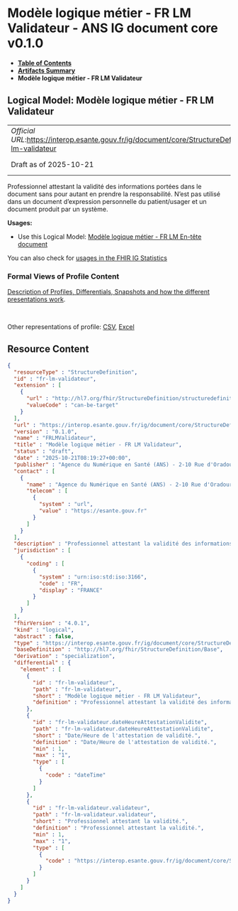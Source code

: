 # Modèle logique métier - FR LM Validateur - ANS IG document core v0.1.0

* [**Table of Contents**](toc.md)
* [**Artifacts Summary**](artifacts.md)
* **Modèle logique métier - FR LM Validateur**

## Logical Model: Modèle logique métier - FR LM Validateur 

| | |
| :--- | :--- |
| *Official URL*:https://interop.esante.gouv.fr/ig/document/core/StructureDefinition/fr-lm-validateur | *Version*:0.1.0 |
| Draft as of 2025-10-21 | *Computable Name*:FRLMValidateur |

 
Professionnel attestant la validité des informations portées dans le document sans pour autant en prendre la responsabilité. N’est pas utilisé dans un document d’expression personnelle du patient/usager et un document produit par un système. 

**Usages:**

* Use this Logical Model: [Modèle logique métier - FR LM En-tête document](StructureDefinition-fr-lm-entete-document.md)

You can also check for [usages in the FHIR IG Statistics](https://packages2.fhir.org/xig/ans.document.fr.core|current/StructureDefinition/fr-lm-validateur)

### Formal Views of Profile Content

 [Description of Profiles, Differentials, Snapshots and how the different presentations work](http://build.fhir.org/ig/FHIR/ig-guidance/readingIgs.html#structure-definitions). 

 

Other representations of profile: [CSV](StructureDefinition-fr-lm-validateur.csv), [Excel](StructureDefinition-fr-lm-validateur.xlsx) 



## Resource Content

```json
{
  "resourceType" : "StructureDefinition",
  "id" : "fr-lm-validateur",
  "extension" : [
    {
      "url" : "http://hl7.org/fhir/StructureDefinition/structuredefinition-type-characteristics",
      "valueCode" : "can-be-target"
    }
  ],
  "url" : "https://interop.esante.gouv.fr/ig/document/core/StructureDefinition/fr-lm-validateur",
  "version" : "0.1.0",
  "name" : "FRLMValidateur",
  "title" : "Modèle logique métier - FR LM Validateur",
  "status" : "draft",
  "date" : "2025-10-21T08:19:27+00:00",
  "publisher" : "Agence du Numérique en Santé (ANS) - 2-10 Rue d'Oradour-sur-Glane, 75015 Paris",
  "contact" : [
    {
      "name" : "Agence du Numérique en Santé (ANS) - 2-10 Rue d'Oradour-sur-Glane, 75015 Paris",
      "telecom" : [
        {
          "system" : "url",
          "value" : "https://esante.gouv.fr"
        }
      ]
    }
  ],
  "description" : "Professionnel attestant la validité des informations portées dans le document sans pour autant en prendre la responsabilité. N'est pas utilisé dans un document d'expression personnelle du patient/usager et un document produit par un système.",
  "jurisdiction" : [
    {
      "coding" : [
        {
          "system" : "urn:iso:std:iso:3166",
          "code" : "FR",
          "display" : "FRANCE"
        }
      ]
    }
  ],
  "fhirVersion" : "4.0.1",
  "kind" : "logical",
  "abstract" : false,
  "type" : "https://interop.esante.gouv.fr/ig/document/core/StructureDefinition/fr-lm-validateur",
  "baseDefinition" : "http://hl7.org/fhir/StructureDefinition/Base",
  "derivation" : "specialization",
  "differential" : {
    "element" : [
      {
        "id" : "fr-lm-validateur",
        "path" : "fr-lm-validateur",
        "short" : "Modèle logique métier - FR LM Validateur",
        "definition" : "Professionnel attestant la validité des informations portées dans le document sans pour autant en prendre la responsabilité. N'est pas utilisé dans un document d'expression personnelle du patient/usager et un document produit par un système."
      },
      {
        "id" : "fr-lm-validateur.dateHeureAttestationValidite",
        "path" : "fr-lm-validateur.dateHeureAttestationValidite",
        "short" : "Date/Heure de l'attestation de validité.",
        "definition" : "Date/Heure de l'attestation de validité.",
        "min" : 1,
        "max" : "1",
        "type" : [
          {
            "code" : "dateTime"
          }
        ]
      },
      {
        "id" : "fr-lm-validateur.validateur",
        "path" : "fr-lm-validateur.validateur",
        "short" : "Professionnel attestant la validité.",
        "definition" : "Professionnel attestant la validité.",
        "min" : 1,
        "max" : "1",
        "type" : [
          {
            "code" : "https://interop.esante.gouv.fr/ig/document/core/StructureDefinition/fr-lm-personne-structure"
          }
        ]
      }
    ]
  }
}

```
